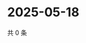 # 2025-05-18

共 0 条

<!-- BEGIN ZHIHUQUESTIONS -->
<!-- 最后更新时间 Sun May 18 2025 03:09:17 GMT+0800 (China Standard Time) -->

<!-- END ZHIHUQUESTIONS -->
